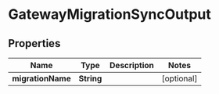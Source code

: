 

# GatewayMigrationSyncOutput

## Properties

Name | Type | Description | Notes
------------ | ------------- | ------------- | -------------
**migrationName** | **String** |  |  [optional]



